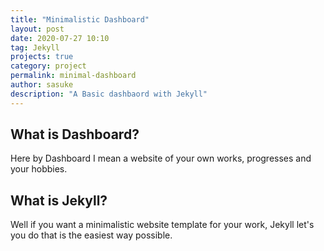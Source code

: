 ```yaml
---
title: "Minimalistic Dashboard"
layout: post
date: 2020-07-27 10:10
tag: Jekyll
projects: true
category: project
permalink: minimal-dashboard
author: sasuke
description: "A Basic dashbaord with Jekyll"
---
```


## What is Dashboard?

Here by Dashboard I mean a website of your own works, progresses and your hobbies.

## What is Jekyll?

Well if you want a minimalistic website template for your work, Jekyll let's you do that
is the easiest way possible.
